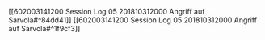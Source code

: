 [[602003141200 Session Log 05 201810312000 Angriff auf Sarvola#^84dd41]]
[[602003141200 Session Log 05 201810312000 Angriff auf Sarvola#^1f9cf3]]